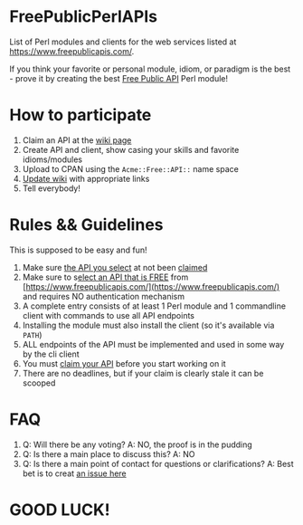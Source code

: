 # FreePublicPerlAPIs
List of Perl modules and clients for the web services listed at https://www.freepublicapis.com/.

If you think your favorite or personal module, idiom, or paradigm is the best - prove it by creating the best [Free Public API](https://github.com/oodler577/FreePublicPerlAPIs/wiki) Perl module!

# How to participate

1. Claim an API at the [wiki page](https://github.com/oodler577/FreePublicPerlAPIs/wiki)
2. Create API and client, show casing your skills and favorite idioms/modules
3. Upload to CPAN using the `Acme::Free::API::` name space
4. [Update wiki](https://github.com/oodler577/FreePublicPerlAPIs/wiki) with appropriate links
5. Tell everybody!

# Rules && Guidelines

This is supposed to be easy and fun!

1. Make sure [the API you select](https://www.freepublicapis.com/) at not been [claimed](https://github.com/oodler577/FreePublicPerlAPIs/wiki)
2. Make sure to s[elect an API that is FREE](https://www.freepublicapis.com/) from [https://www.freepublicapis.com/](https://www.freepublicapis.com/) and requires NO authentication mechanism
3. A complete entry consists of at least 1 Perl module and 1 commandline client with commands to use all API endpoints
4. Installing the module must also install the client (so it's available via `PATH`)
5. ALL endpoints of the API must be implemented and used in some way by the cli client
6. You must [claim your API](https://github.com/oodler577/FreePublicPerlAPIs/wiki) before you start working on it
7. There are no deadlines, but if your claim is clearly stale it can be scooped

# FAQ

1. Q: Will there be any voting? A: NO, the proof is in the pudding
2. Q: Is there a main place to discuss this? A: NO
3. Q: Is there a main point of contact for questions or clarifications? A: Best bet is to creat [an issue here](https://github.com/oodler577/FreePublicPerlAPIs/issues)

# GOOD LUCK!
